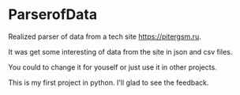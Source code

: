 # ParserofData

Realized parser of data from a tech site https://pitergsm.ru.  

It was get some interesting of data from the site in json and csv files. 

You could to change it for youself or just use it in other projects. 

This is my first project in python. I'll glad to see the feedback.
